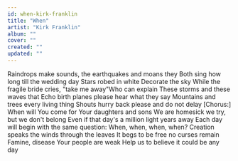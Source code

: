 ```yaml
---
id: when-kirk-franklin
title: "When"
artist: "Kirk Franklin"
album: ""
cover: ""
created: ""
updated: ""
---
```


Raindrops make sounds, the earthquakes and moans they
Both sing how long till the wedding day
Stars robed in white
Decorate the sky
While the fragile bride cries, "take me away"Who can explain
These storms and these waves that
Echo birth planes please hear what they say
Mountains and trees every living thing
Shouts hurry back please and do not delay
[Chorus:]
When will You come for Your daughters and sons
We are homesick we try, but we don't belong
Even if that day's a million light years away
Each day will begin with the same question:
When, when, when, when?
Creation speaks the winds through the leaves
It begs to be free no curses remain
Famine, disease Your people are weak
Help us to believe it could be any day